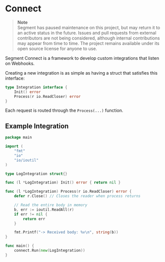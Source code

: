 # Connect

> **Note**  
> Segment has paused maintenance on this project, but may return it to an active status in the future. Issues and pull requests from external contributors are not being considered, although internal contributions may appear from time to time. The project remains available under its open source license for anyone to use.

Segment Connect is a framework to develop custom integrations that listen on Webhooks.


Creating a new integration is as simple as having a struct that satisfies this interface:
```go
type Integration interface {
	Init() error
	Process(r io.ReadCloser) error
}
```

Each request is routed through the `Process(...)` function.

## Example Integration

```go
package main

import (
	"fmt"
	"io"
	"io/ioutil"
)

type LogIntegration struct{}

func (l *LogIntegration) Init() error { return nil }

func (l *LogIntegration) Process(r io.ReadCloser) error {
	defer r.Close() // Closes the reader when process returns

	// Read the entire body in memory
	b, err := ioutil.ReadAll(r)
	if err != nil {
		return err
	}

	fmt.Printf("-> Received body: %v\n", string(b))
}

func main() {
	connect.Run(new(LogIntegration))
}
```
